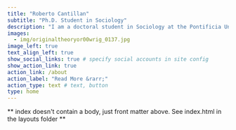 ```yaml
---
title: "Roberto Cantillan"
subtitle: "Ph.D. Student in Sociology"
description: "I am a doctoral student in Sociology at the Pontificia Universidad Católica de Chile and an assistant at the 'Millennium Nucleus for the Study of Labor Market Mismatch' (LM2C2). My doctoral research uses a structural and network perspective to analyze the patterns of mobility, diffusion, and segregation in labor markets from an intragenerational viewpoint."
images:
  - img/originaltheoryor00wrig_0137.jpg
image_left: true
text_align_left: true
show_social_links: true # specify social accounts in site config
show_action_link: true
action_link: /about
action_label: "Read More &rarr;"
action_type: text # text, button
type: home
---
```


** index doesn't contain a body, just front matter above.
See index.html in the layouts folder **
